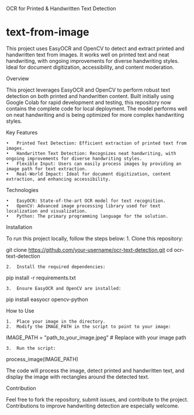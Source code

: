OCR for Printed & Handwritten Text Detection
# text-from-image
This project uses EasyOCR and OpenCV to detect and extract printed and handwritten text from images. It works well on printed text and neat handwriting, with ongoing improvements for diverse handwriting styles. Ideal for document digitization, accessibility, and content moderation.

Overview

This project leverages EasyOCR and OpenCV to perform robust text detection on both printed and handwritten content. Built initially using Google Colab for rapid development and testing, this repository now contains the complete code for local deployment. The model performs well on neat handwriting and is being optimized for more complex handwriting styles.

Key Features

	•	Printed Text Detection: Efficient extraction of printed text from images.
	•	Handwritten Text Detection: Recognizes neat handwriting, with ongoing improvements for diverse handwriting styles.
	•	Flexible Input: Users can easily process images by providing an image path for text extraction.
	•	Real-World Impact: Ideal for document digitization, content extraction, and enhancing accessibility.

Technologies

	•	EasyOCR: State-of-the-art OCR model for text recognition.
	•	OpenCV: Advanced image processing library used for text localization and visualization.
	•	Python: The primary programming language for the solution.

Installation

To run this project locally, follow the steps below:
	1.	Clone this repository:

git clone https://github.com/your-username/ocr-text-detection.git
cd ocr-text-detection


	2.	Install the required dependencies:
pip install -r requirements.txt


	3.	Ensure EasyOCR and OpenCV are installed:
pip install easyocr opencv-python


How to Use

	1.	Place your image in the directory.
	2.	Modify the IMAGE_PATH in the script to point to your image:

IMAGE_PATH = "path_to_your_image.jpeg"  # Replace with your image path


	3.	Run the script:
process_image(IMAGE_PATH)


The code will process the image, detect printed and handwritten text, and display the image with rectangles around the detected text.

Contribution

Feel free to fork the repository, submit issues, and contribute to the project. Contributions to improve handwriting detection are especially welcome.
